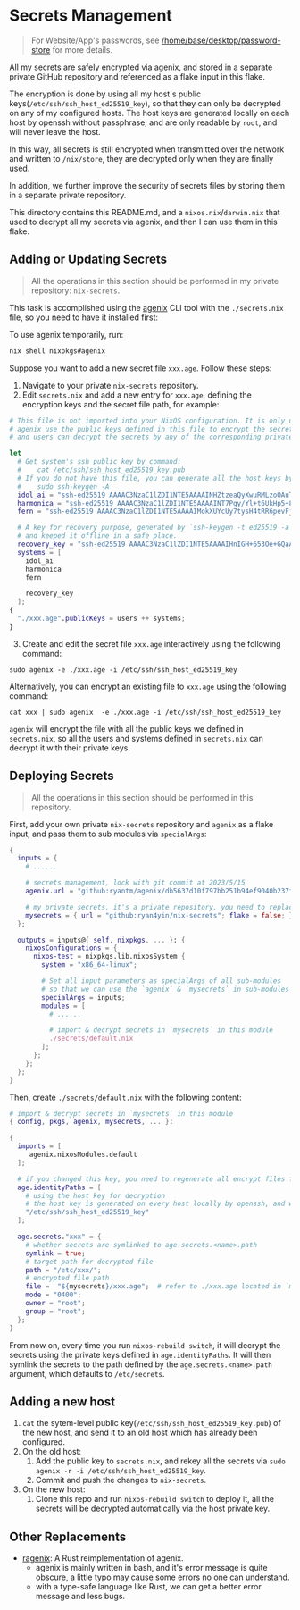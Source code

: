 # Secrets Management

> For Website/App's passwords, see [/home/base/desktop/password-store](/home/base/desktop/password-store/README.md) for more details.

All my secrets are safely encrypted via agenix, and stored in a separate private GitHub repository and referenced as a flake input in this flake.

The encryption is done by using all my host's public keys(`/etc/ssh/ssh_host_ed25519_key`), so that they can only be decrypted on any of my configured hosts.
The host keys are generated locally on each host by openssh without passphrase, and are only readable by `root`, and will never leave the host.

In this way, all secrets is still encrypted when transmitted over the network and written to `/nix/store`,
they are decrypted only when they are finally used.

In addition, we further improve the security of secrets files by storing them in a separate private repository.

This directory contains this README.md, and a `nixos.nix`/`darwin.nix` that used to decrypt all my secrets via agenix, and then I can use them in this flake.

## Adding or Updating Secrets

> All the operations in this section should be performed in my private repository: `nix-secrets`.

This task is accomplished using the [agenix](https://github.com/ryantm/agenix) CLI tool with the `./secrets.nix` file, so you need to have it installed first:

To use agenix temporarily, run:

```bash
nix shell nixpkgs#agenix
```

Suppose you want to add a new secret file `xxx.age`. Follow these steps:

1. Navigate to your private `nix-secrets` repository.
2. Edit `secrets.nix` and add a new entry for `xxx.age`, defining the encryption keys and the secret file path, for example:

```nix
# This file is not imported into your NixOS configuration. It is only used for the agenix CLI.
# agenix use the public keys defined in this file to encrypt the secrets.
# and users can decrypt the secrets by any of the corresponding private keys.

let
  # Get system's ssh public key by command:
  #    cat /etc/ssh/ssh_host_ed25519_key.pub
  # If you do not have this file, you can generate all the host keys by command:
  #    sudo ssh-keygen -A
  idol_ai = "ssh-ed25519 AAAAC3NzaC1lZDI1NTE5AAAAINHZtzeaQyXwuRMLzoOAuTu8P9bu5yc5MBwo5LI3iWBV root@ai";
  harmonica = "ssh-ed25519 AAAAC3NzaC1lZDI1NTE5AAAAINT7Pgy/Yl+t6UkHp5+8zfeyJqeJ8EndyR1Vjf/XBe5f root@harmonica";
  fern = "ssh-ed25519 AAAAC3NzaC1lZDI1NTE5AAAAIMokXUYcUy7tysH4tRR6pevFjyOP4cXMjpBSgBZggm9X root@fern";

  # A key for recovery purpose, generated by `ssh-keygen -t ed25519 -a 256 -C "ryan@agenix-recovery"` with a strong passphrase
  # and keeped it offline in a safe place.
  recovery_key = "ssh-ed25519 AAAAC3NzaC1lZDI1NTE5AAAAIHnIGH+653Oe+GQaA8zjjj7HWMWp7bWXed4q5KqY4nqG ryan@agenix-recovery";
  systems = [
    idol_ai
    harmonica
    fern

    recovery_key
  ];
{
  "./xxx.age".publicKeys = users ++ systems;
}
```

3. Create and edit the secret file `xxx.age` interactively using the following command:

```shell
sudo agenix -e ./xxx.age -i /etc/ssh/ssh_host_ed25519_key
```

Alternatively, you can encrypt an existing file to `xxx.age` using the following command:

```shell
cat xxx | sudo agenix  -e ./xxx.age -i /etc/ssh/ssh_host_ed25519_key
```

`agenix` will encrypt the file with all the public keys we defined in `secrets.nix`,
so all the users and systems defined in `secrets.nix` can decrypt it with their private keys.

## Deploying Secrets

> All the operations in this section should be performed in this repository.

First, add your own private `nix-secrets` repository and `agenix` as a flake input, and pass them to sub modules via `specialArgs`:

```nix
{
  inputs = {
    # ......

    # secrets management, lock with git commit at 2023/5/15
    agenix.url = "github:ryantm/agenix/db5637d10f797bb251b94ef9040b237f4702cde3";

    # my private secrets, it's a private repository, you need to replace it with your own.
    mysecrets = { url = "github:ryan4yin/nix-secrets"; flake = false; };
  };

  outputs = inputs@{ self, nixpkgs, ... }: {
    nixosConfigurations = {
      nixos-test = nixpkgs.lib.nixosSystem {
        system = "x86_64-linux";

        # Set all input parameters as specialArgs of all sub-modules
        # so that we can use the `agenix` & `mysecrets` in sub-modules
        specialArgs = inputs;
        modules = [
          # ......

          # import & decrypt secrets in `mysecrets` in this module
          ./secrets/default.nix
        ];
      };
    };
  };
}
```

Then, create `./secrets/default.nix` with the following content:

```nix
# import & decrypt secrets in `mysecrets` in this module
{ config, pkgs, agenix, mysecrets, ... }:

{
  imports = [
     agenix.nixosModules.default
  ];

  # if you changed this key, you need to regenerate all encrypt files from the decrypt contents!
  age.identityPaths = [
    # using the host key for decryption
    # the host key is generated on every host locally by openssh, and will never leave the host.
    "/etc/ssh/ssh_host_ed25519_key"
  ];

  age.secrets."xxx" = {
    # whether secrets are symlinked to age.secrets.<name>.path
    symlink = true;
    # target path for decrypted file
    path = "/etc/xxx/";
    # encrypted file path
    file =  "${mysecrets}/xxx.age";  # refer to ./xxx.age located in `mysecrets` repo
    mode = "0400";
    owner = "root";
    group = "root";
  };
}
```

From now on, every time you run `nixos-rebuild switch`, it will decrypt the secrets using the private keys defined in `age.identityPaths`.
It will then symlink the secrets to the path defined by the `age.secrets.<name>.path` argument, which defaults to `/etc/secrets`.


## Adding a new host

1. `cat` the sytem-level public key(`/etc/ssh/ssh_host_ed25519_key.pub`) of the new host, and send it to an old host which has already been configured.
2. On the old host:
   1. Add the public key to `secrets.nix`, and rekey all the secrets via `sudo agenix -r -i /etc/ssh/ssh_host_ed25519_key`.
   2. Commit and push the changes to `nix-secrets`.
3. On the new host:
   1. Clone this repo and run `nixos-rebuild switch` to deploy it, all the secrets will be decrypted automatically via the host private key.


## Other Replacements

- [ragenix](https://github.com/yaxitech/ragenix): A Rust reimplementation of agenix.
  - agenix is mainly written in bash, and it's error message is quite obscure, a little typo may cause some errors no one can understand.
  - with a type-safe language like Rust, we can get a better error message and less bugs.
